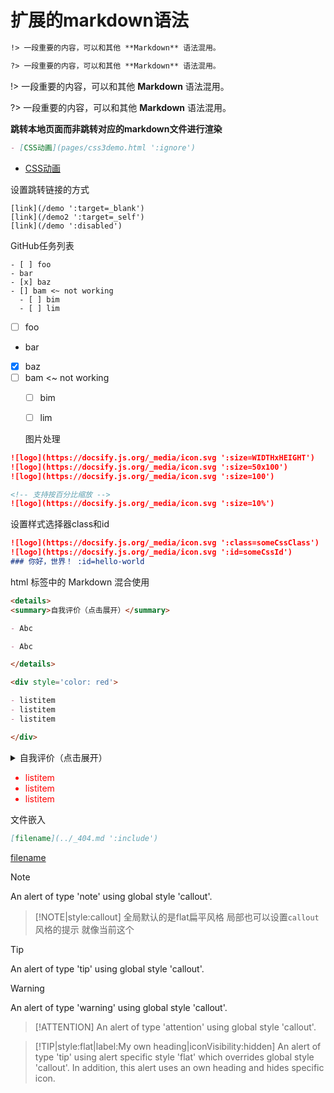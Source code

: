 # 扩展的markdown语法

```markdown
!> 一段重要的内容，可以和其他 **Markdown** 语法混用。

?> 一段重要的内容，可以和其他 **Markdown** 语法混用。
```

!> 一段重要的内容，可以和其他 **Markdown** 语法混用。

?> 一段重要的内容，可以和其他 **Markdown** 语法混用。

**跳转本地页面而非跳转对应的markdown文件进行渲染**
```markdown
- [CSS动画](pages/css3demo.html ':ignore')
```
- [CSS动画](pages/css3demo.html ':ignore')

设置跳转链接的方式
```
[link](/demo ':target=_blank')
[link](/demo2 ':target=_self')
[link](/demo ':disabled')
```

GitHub任务列表
```
- [ ] foo
- bar
- [x] baz
- [] bam <~ not working
  - [ ] bim
  - [ ] lim
```
- [ ] foo
- bar
- [x] baz
- [ ] bam <~ not working
  - [ ] bim
  - [ ] lim


  图片处理
  
```markdown
![logo](https://docsify.js.org/_media/icon.svg ':size=WIDTHxHEIGHT')
![logo](https://docsify.js.org/_media/icon.svg ':size=50x100')
![logo](https://docsify.js.org/_media/icon.svg ':size=100')

<!-- 支持按百分比缩放 -->
![logo](https://docsify.js.org/_media/icon.svg ':size=10%')
  ```

设置样式选择器class和id
```md
![logo](https://docsify.js.org/_media/icon.svg ':class=someCssClass')
![logo](https://docsify.js.org/_media/icon.svg ':id=someCssId')
### 你好，世界！ :id=hello-world

```

html 标签中的 Markdown 混合使用
```md
<details>
<summary>自我评价（点击展开）</summary>

- Abc

- Abc

</details>

<div style='color: red'>

- listitem
- listitem
- listitem

</div>
```
<details>
<summary>自我评价（点击展开）</summary>

- Abc
- Abc

</details>

<div style='color: red'>

- listitem
- listitem
- listitem

</div>


文件嵌入

```md
[filename](../_404.md ':include')
```
[filename](../_404.md ':include')



> [!NOTE]
> An alert of type 'note' using global style 'callout'.


> [!NOTE|style:callout]
> 全局默认的是flat扁平风格 局部也可以设置`callout`风格的提示  就像当前这个

> [!TIP]
> An alert of type 'tip' using global style 'callout'.

> [!WARNING]
> An alert of type 'warning' using global style 'callout'.

> [!ATTENTION]
> An alert of type 'attention' using global style 'callout'.


> [!TIP|style:flat|label:My own heading|iconVisibility:hidden]
> An alert of type 'tip' using alert specific style 'flat' which overrides global style 'callout'.
> In addition, this alert uses an own heading and hides specific icon.